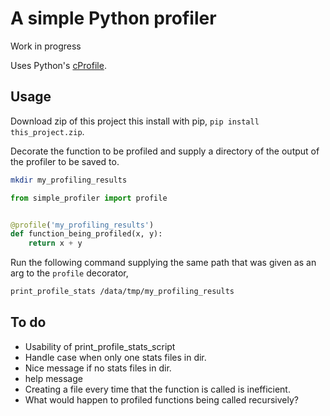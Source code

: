 # A simple Python profiler
Work in progress

Uses Python's [cProfile](https://docs.python.org/2/library/profile.html).

## Usage
Download zip of this project this install with pip,
`pip install this_project.zip`.

Decorate the function to be profiled and supply a directory of the
output of the profiler to be saved to.

```bash
mkdir my_profiling_results
```

```python
from simple_profiler import profile


@profile('my_profiling_results')
def function_being_profiled(x, y):
    return x + y 

```

Run the following command supplying the same path that was given as an
 arg to the `profile` decorator,
```bash
print_profile_stats /data/tmp/my_profiling_results
```

## To do
* Usability of print_profile_stats_script
* Handle case when only one stats files in dir.
* Nice message if no stats files in dir.
* help message
* Creating a file every time that the function is called is inefficient.
* What would happen to profiled functions being called recursively?
